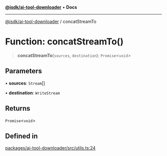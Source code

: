 [**@isdk/ai-tool-downloader**](../README.md) • **Docs**

***

[@isdk/ai-tool-downloader](../globals.md) / concatStreamTo

# Function: concatStreamTo()

> **concatStreamTo**(`sources`, `destination`): `Promise`\<`void`\>

## Parameters

• **sources**: `Stream`[]

• **destination**: `WriteStream`

## Returns

`Promise`\<`void`\>

## Defined in

[packages/ai-tool-downloader/src/utils.ts:24](https://github.com/isdk/ai-tool-download.js/blob/609380d16e83ac2f77ffb9ec6a0d5aa57425a31a/src/utils.ts#L24)
